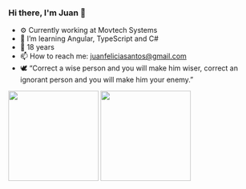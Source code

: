 ### Hi there, I'm Juan 👋

- ⚙️ Currently working at Movtech Systems
- 🧠 I’m learning Angular, TypeScript and C#
- 💬 18 years
- 📫 How to reach me: juanfeliciasantos@gmail.com
- 🕊️ “Correct a wise person and you will make him wiser, correct an ignorant person and you will make him your enemy.”
<div>
  <img height="180em" src="https://github-readme-stats.vercel.app/api?username=JuanFeliciano&show_icons=true&theme=algolia&include_all_commits=true&count_private=true"/>
  <img height="180em" src="https://github-readme-stats.vercel.app/api/top-langs/?username=JuanFeliciano&layout=compact&langs_count=6&theme=algolia"/>
</div>
  
